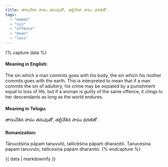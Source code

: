```yaml
---
title: తానుచేశిన పాపం తనువుతో, తల్లిచేశిన పాపం ధరణితో.
tags:
  - "woman"
  - "sin"
  - "offence"
  - "mean"
  - "loss"
---
```


{% capture data %}
#### Meaning in English:
The sin which a man commits goes with his body, the sin which his mother commits goes with the earth.
This is interpreted to mean that if a man commits the sin of adultery, his crime may be expiated by a punishment equal to loss of life, but if a woman is guilty of the same offence, it clings to her descendants as long as the world endures.

#### Meaning in Telugu:
తానుచేశిన పాపం తనువుతో, తల్లిచేశిన పాపం ధరణితో.

#### Romanization:
Tānucēśina pāpaṁ tanuvutō, tallicēśina pāpaṁ dharaṇitō.
Tanucesina papam tanuvuto, tallicesina papam dharanito.
{% endcapture %}

{{ data | markdownify }}

